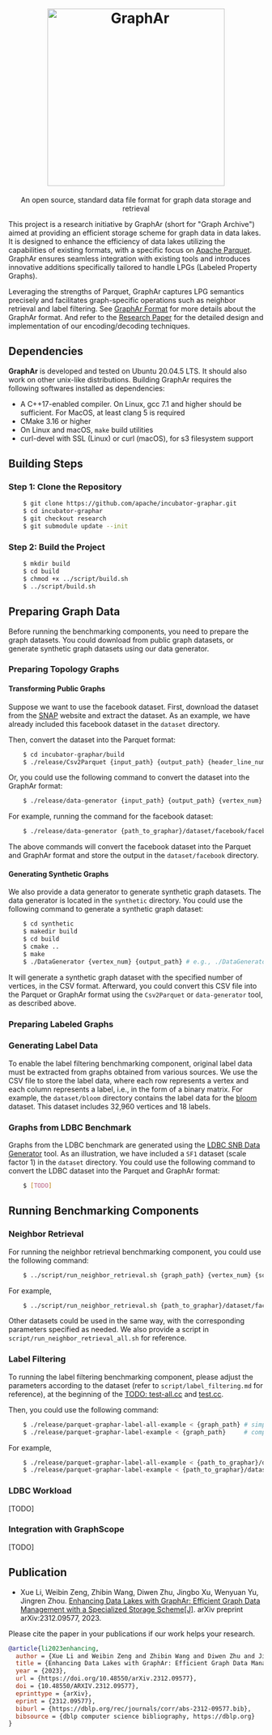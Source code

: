 <h1 align="center" style="clear: both;">
    <img src="docs/images/graphar-logo.svg" width="350" alt="GraphAr">
</h1>
<p align="center">
    An open source, standard data file format for graph data storage and retrieval
</p>

This project is a research initiative by GraphAr (short for "Graph Archive") aimed at providing an efficient storage scheme for graph data in data lakes. It is designed to enhance the efficiency of data lakes utilizing the capabilities of existing formats, with a specific focus on [Apache Parquet](https://github.com/apache/parquet-format). GraphAr ensures seamless integration with existing tools and introduces innovative additions specifically tailored to handle LPGs (Labeled Property Graphs). 

Leveraging the strengths of Parquet, GraphAr captures LPG semantics precisely and facilitates graph-specific operations such as neighbor retrieval and label filtering.
See [GraphAr Format](https://github.com/apache/incubator-graphar/blob/research/GRAPHAR.md) for more details about the GraphAr format. And refer to the [Research Paper](https://arxiv.org/abs/2312.09577) for the detailed design and implementation of our encoding/decoding techniques.


## Dependencies

**GraphAr** is developed and tested on Ubuntu 20.04.5 LTS. It should also work on other unix-like distributions. Building GraphAr requires the following softwares installed as dependencies:

- A C++17-enabled compiler. On Linux, gcc 7.1 and higher should be sufficient. For MacOS, at least clang 5 is required
- CMake 3.16 or higher
- On Linux and macOS, ``make`` build utilities
- curl-devel with SSL (Linux) or curl (macOS), for s3 filesystem support


## Building Steps

### Step 1: Clone the Repository

```bash
    $ git clone https://github.com/apache/incubator-graphar.git
    $ cd incubator-graphar
    $ git checkout research
    $ git submodule update --init
```

### Step 2: Build the Project
```bash
    $ mkdir build
    $ cd build
    $ chmod +x ../script/build.sh
    $ ../script/build.sh
```

## Preparing Graph Data

Before running the benchmarking components, you need to prepare the graph datasets. You could download from public graph datasets, or generate synthetic graph datasets using our data generator.

### Preparing Topology Graphs

#### Transforming Public Graphs

Suppose we want to use the facebook dataset. First, download the dataset from the [SNAP](https://snap.stanford.edu/data/egonets-Facebook.html) website and extract the dataset.
As an example, we have already included this facebook dataset in the `dataset` directory.

Then, convert the dataset into the Parquet format:

```bash
    $ cd incubator-graphar/build
    $ ./release/Csv2Parquet {input_path} {output_path} {header_line_num}
```
Or, you could use the following command to convert the dataset into the GraphAr format:

```bash
    $ ./release/data-generator {input_path} {output_path} {vertex_num} {is_directed} {is_weighted} {is_sorted} {is_reversed} {delimiter} {header_line_num}
```

For example, running the command for the facebook dataset:

```bash
    $ ./release/data-generator {path_to_graphar}/dataset/facebook/facebook.txt {path_to_graphar}/dataset/facebook/facebook 4039 false false true false space 0
```

The above commands will convert the facebook dataset into the Parquet and GraphAr format and store the output in the `dataset/facebook` directory.

#### Generating Synthetic Graphs

We also provide a data generator to generate synthetic graph datasets. The data generator is located in the `synthetic` directory. You could use the following command to generate a synthetic graph dataset:

```bash
    $ cd synthetic
    $ makedir build
    $ cd build
    $ cmake ..
    $ make
    $ ./DataGenerator {vertex_num} {output_path} # e.g., ./DataGenerator 100 output.csv
```

It will generate a synthetic graph dataset with the specified number of vertices, in the CSV format. Afterward, you could convert this CSV file into the Parquet or GraphAr format using the `Csv2Parquet` or `data-generator` tool, as described above.

### Preparing Labeled Graphs

### Generating Label Data

To enable the label filtering benchmarking component, original label data must be extracted from graphs obtained from various sources. We use the CSV file to store the label data, where each row represents a vertex and each column represents a label, i.e., in the form of a binary matrix. For example, the `dataset/bloom` directory contains the label data for the [bloom](https://github.com/neo4j-graph-examples/bloom/tree/main) dataset. This dataset includes 32,960 vertices and 18 labels.


### Graphs from LDBC Benchmark
Graphs from the LDBC benchmark are generated using the [LDBC SNB Data Generator](https://ldbcouncil.org/post/snb-data-generator-getting-started/) tool. As an illustration, we have included a `SF1` dataset (scale factor 1) in the `dataset` directory. You could use the following command to convert the LDBC dataset into the Parquet and GraphAr format:

```bash
    $ [TODO]
```


## Running Benchmarking Components

### Neighbor Retrieval

For running the neighbor retrieval benchmarking component, you could use the following command:

```bash
    $ ../script/run_neighbor_retrieval.sh {graph_path} {vertex_num} {source_vertex}
```

For example, 

```bash
    $ ../script/run_neighbor_retrieval.sh {path_to_graphar}/dataset/facebook/facebook 4039 1642
```

Other datasets could be used in the same way, with the corresponding parameters specified as needed. We also provide a script in `script/run_neighbor_retrieval_all.sh` for reference.

### Label Filtering

To running the label filtering benchmarking component, please adjust the parameters according to the dataset (refer to `script/label_filtering.md` for reference), at the beginning of the [TODO: test-all.cc]() and [test.cc]().

Then, you could use the following command:

```bash
    $ ./release/parquet-graphar-label-all-example < {graph_path} # simple-condition filtering
    $ ./release/parquet-graphar-label-example < {graph_path}     # complex-condition filtering
```

For example, 

```bash
    $ ./release/parquet-graphar-label-all-example < {path_to_graphar}/dataset/bloom/bloom-43-nodes.csv
    $ ./release/parquet-graphar-label-example < {path_to_graphar}/dataset/bloom/bloom-43-nodes.csv
```

### LDBC Workload

[TODO]

### Integration with GraphScope

[TODO]


## Publication

- Xue Li, Weibin Zeng, Zhibin Wang, Diwen Zhu, Jingbo Xu, Wenyuan Yu,
  Jingren Zhou. [Enhancing Data Lakes with GraphAr: Efficient Graph Data
  Management with a Specialized Storage
  Scheme\[J\]](https://arxiv.org/abs/2312.09577). arXiv preprint
  arXiv:2312.09577, 2023.

Please cite the paper in your publications if our work helps your research.

``` bibtex
@article{li2023enhancing,
  author = {Xue Li and Weibin Zeng and Zhibin Wang and Diwen Zhu and Jingbo Xu and Wenyuan Yu and Jingren Zhou},
  title = {Enhancing Data Lakes with GraphAr: Efficient Graph Data Management with a Specialized Storage Scheme},
  year = {2023},
  url = {https://doi.org/10.48550/arXiv.2312.09577},
  doi = {10.48550/ARXIV.2312.09577},
  eprinttype = {arXiv},
  eprint = {2312.09577},
  biburl = {https://dblp.org/rec/journals/corr/abs-2312-09577.bib},
  bibsource = {dblp computer science bibliography, https://dblp.org}
}
```
